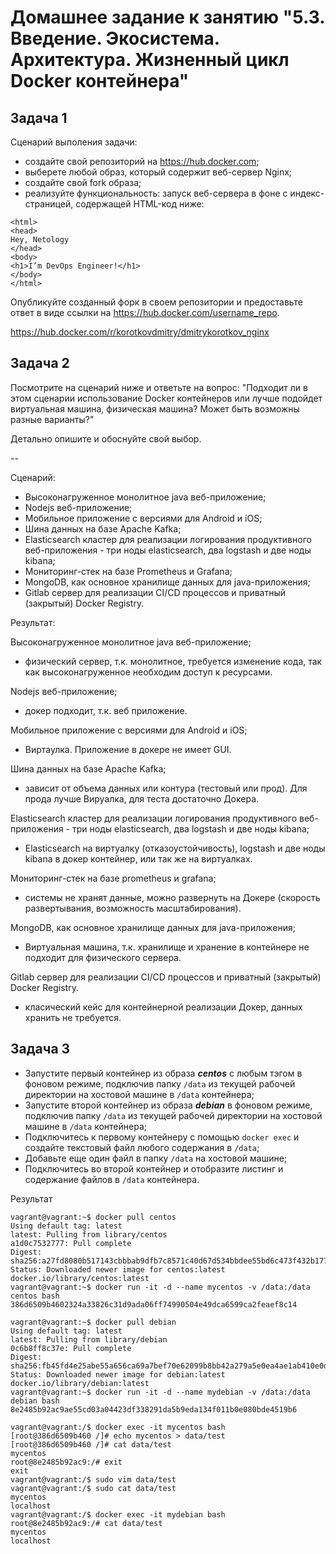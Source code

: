 # Домашнее задание к занятию "5.3. Введение. Экосистема. Архитектура. Жизненный цикл Docker контейнера"
## Задача 1

Сценарий выполения задачи:

- создайте свой репозиторий на https://hub.docker.com;
- выберете любой образ, который содержит веб-сервер Nginx;
- создайте свой fork образа;
- реализуйте функциональность:
запуск веб-сервера в фоне с индекс-страницей, содержащей HTML-код ниже:
```
<html>
<head>
Hey, Netology
</head>
<body>
<h1>I’m DevOps Engineer!</h1>
</body>
</html>
```
Опубликуйте созданный форк в своем репозитории и предоставьте ответ в виде ссылки на https://hub.docker.com/username_repo.

https://hub.docker.com/r/korotkovdmitry/dmitrykorotkov_nginx

## Задача 2

Посмотрите на сценарий ниже и ответьте на вопрос:
"Подходит ли в этом сценарии использование Docker контейнеров или лучше подойдет виртуальная машина, физическая машина? Может быть возможны разные варианты?"

Детально опишите и обоснуйте свой выбор.

--

Сценарий:

- Высоконагруженное монолитное java веб-приложение;
- Nodejs веб-приложение;
- Мобильное приложение c версиями для Android и iOS;
- Шина данных на базе Apache Kafka;
- Elasticsearch кластер для реализации логирования продуктивного веб-приложения - три ноды elasticsearch, два logstash и две ноды kibana;
- Мониторинг-стек на базе Prometheus и Grafana;
- MongoDB, как основное хранилище данных для java-приложения;
- Gitlab сервер для реализации CI/CD процессов и приватный (закрытый) Docker Registry.

Результат:

Высоконагруженное монолитное java веб-приложение;
- физический сервер, т.к. монолитное, требуется изменение кода, так как высоконагруженное необходим доступ к ресурсами. 

Nodejs веб-приложение;
 - докер подходит, т.к. веб приложение. 
 
Мобильное приложение c версиями для Android и iOS;
 - Виртаулка. Приложение в докере не имеет GUI. 

Шина данных на базе Apache Kafka;
 - зависит от объема данных или контура (тестовый или прод). Для прода лучше Вируалка, для теста достаточно Докера. 
  
Elasticsearch кластер для реализации логирования продуктивного веб-приложения - три ноды elasticsearch, два logstash и две ноды kibana;
 - Elasticsearch на виртуалку (отказоустойчивость), logstash и две ноды kibana в докер контейнер, или так же на виртуалках.

Мониторинг-стек на базе prometheus и grafana;
 - системы не хранят данные, можно развернуть на Докере (скорость развертывания, возможность масштабирования).

MongoDB, как основное хранилище данных для java-приложения;
 - Виртуальная машина, т.к. хранилище и хранение в контейнере не подходит для физического сервера.

Gitlab сервер для реализации CI/CD процессов и приватный (закрытый) Docker Registry.
 - класический кейс для контейнерной реализации Докер, данных хранить не требуется. 

## Задача 3

- Запустите первый контейнер из образа ***centos*** c любым тэгом в фоновом режиме, подключив папку ```/data``` из текущей рабочей директории на хостовой машине в ```/data``` контейнера;
- Запустите второй контейнер из образа ***debian*** в фоновом режиме, подключив папку ```/data``` из текущей рабочей директории на хостовой машине в ```/data``` контейнера;
- Подключитесь к первому контейнеру с помощью ```docker exec``` и создайте текстовый файл любого содержания в ```/data```;
- Добавьте еще один файл в папку ```/data``` на хостовой машине;
- Подключитесь во второй контейнер и отобразите листинг и содержание файлов в ```/data``` контейнера.

Результат
```
vagrant@vagrant:~$ docker pull centos
Using default tag: latest
latest: Pulling from library/centos
a1d0c7532777: Pull complete
Digest: sha256:a27fd8080b517143cbbbab9dfb7c8571c40d67d534bbdee55bd6c473f432b177
Status: Downloaded newer image for centos:latest
docker.io/library/centos:latest
vagrant@vagrant:~$ docker run -it -d --name mycentos -v /data:/data centos bash
386d6509b4602324a33826c31d9ada06ff74990504e49dca6599ca2feaef8c14

vagrant@vagrant:~$ docker pull debian
Using default tag: latest
latest: Pulling from library/debian
0c6b8ff8c37e: Pull complete
Digest: sha256:fb45fd4e25abe55a656ca69a7bef70e62099b8bb42a279a5e0ea4ae1ab410e0d
Status: Downloaded newer image for debian:latest
docker.io/library/debian:latest
vagrant@vagrant:~$ docker run -it -d --name mydebian -v /data:/data debian bash
8e2485b92ac9ae55cd03a04423df338291da5b9eda134f011b0e080bde4519b6

vagrant@vagrant:/$ docker exec -it mycentos bash
[root@386d6509b460 /]# echo mycentos > data/test
[root@386d6509b460 /]# cat data/test
mycentos
root@8e2485b92ac9:/# exit
exit
vagrant@vagrant:/$ sudo vim data/test
vagrant@vagrant:/$ sudo cat data/test
mycentos
localhost
vagrant@vagrant:/$ docker exec -it mydebian bash
root@8e2485b92ac9:/# cat data/test
mycentos
localhost
```

